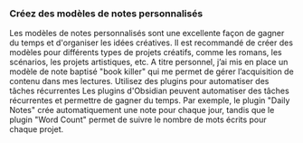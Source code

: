 ### Créez des modèles de notes personnalisés  
Les modèles de notes personnalisés sont une excellente façon de gagner du temps et d'organiser les idées créatives. Il est recommandé de créer des modèles pour différents types de projets créatifs, comme les romans, les scénarios, les projets artistiques, etc.
A titre personnel, j’ai mis en place un modèle de note baptisé "book killer" qui me permet de gérer l’acquisition de contenu dans mes lectures. 
Utilisez des plugins pour automatiser des tâches récurrentes 
Les plugins d'Obsidian peuvent automatiser des tâches récurrentes et permettre de gagner du temps. Par exemple, le plugin "Daily Notes" crée automatiquement une note pour chaque jour, tandis que le plugin "Word Count" permet de suivre le nombre de mots écrits pour chaque projet.